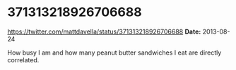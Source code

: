 # 371313218926706688
https://twitter.com/mattdavella/status/371313218926706688
**Date:** 2013-08-24

How busy I am and how many peanut butter sandwiches I eat are directly correlated.
